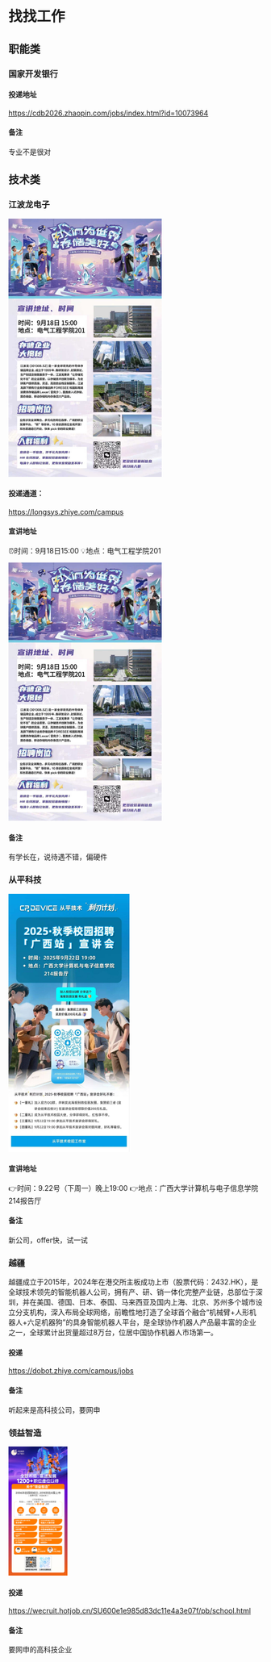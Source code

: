 # 找找工作

## 职能类

### 国家开发银行

#### 投递地址

https://cdb2026.zhaopin.com/jobs/index.html?id=10073964

#### 备注

专业不是很对

## 技术类

### 江波龙电子

<img src="./images/jbl.jpg" alt="jbl" style="zoom:50%;" />

#### 投递通道：

https://longsys.zhiye.com/campus

#### 宣讲地址

⏰时间：9月18日15:00
💡地点：电气工程学院201

<img src="./images/jbl.jpg" alt="jbl" style="zoom:50%;" />

#### 备注

有学长在，说待遇不错，偏硬件

### 从平科技

<img src="./images/cp.jpg" alt="cp" style="zoom:50%;" />

#### 宣讲地址

👉时间：9.22号（下周一）晚上19:00
👉地点：广西大学计算机与电子信息学院214报告厅

#### 备注

新公司，offer快，试一试

### 越疆

​       越疆成立于2015年，2024年在港交所主板成功上市（股票代码：2432.HK），是全球技术领先的智能机器人公司，拥有产、研、销一体化完整产业链，总部位于深圳，并在美国、德国、日本、泰国、马来西亚及国内上海、北京、苏州多个城市设立分支机构，深入布局全球网络，前瞻性地打造了全球首个融合“机械臂+人形机器人+六足机器狗”的具身智能机器人平台，是全球协作机器人产品最丰富的企业之一，全球累计出货量超过8万台，位居中国协作机器人市场第一。

#### 投递

https://dobot.zhiye.com/campus/jobs

#### 备注

听起来是高科技公司，要网申

### 领益智造

<img src="./images/lz.jpg" alt="lz" style="zoom: 25%;" />

#### 投递

https://wecruit.hotjob.cn/SU600e1e985d83dc11e4a3e07f/pb/school.html

#### 备注

要网申的高科技企业
